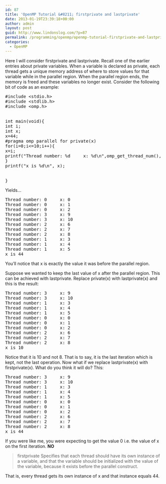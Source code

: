 ```yaml
---
id: 87
title: 'OpenMP Tutorial &#8211; firstprivate and lastprivate'
date: 2013-01-19T23:39:18+00:00
author: admin
layout: post
guid: http://www.lindonslog.com/?p=87
permalink: /programming/openmp/openmp-tutorial-firstprivate-and-lastprivate/
categories:
  - OpenMP
---
```

Here I will consider firstprivate and lastprivate. Recall one of the earlier entries about private variables. When a variable is declared as private, each thread gets a unique memory address of where to store values for that variable while in the parallel region. When the parallel region ends, the memory is freed and these variables no longer exist. Consider the following bit of code as an example:

<pre class="brush: cpp; title: ; notranslate" title="">#include &lt;stdio.h&gt;
#include &lt;stdlib.h&gt;
#include &lt;omp.h&gt;


int main(void){
int i;
int x;
x=44;
#pragma omp parallel for private(x) 
for(i=0;i&lt;=10;i++){
x=i;
printf("Thread number: %d     x: %d\n",omp_get_thread_num(),x);
}
printf("x is %d\n", x);


}
</pre>

Yields&#8230;

<pre class="brush: bash; title: ; notranslate" title="">Thread number: 0     x: 0
Thread number: 0     x: 1
Thread number: 0     x: 2
Thread number: 3     x: 9
Thread number: 3     x: 10
Thread number: 2     x: 6
Thread number: 2     x: 7
Thread number: 2     x: 8
Thread number: 1     x: 3
Thread number: 1     x: 4
Thread number: 1     x: 5
x is 44
</pre>

You&#8217;ll notice that x is exactly the value it was before the parallel region.

Suppose we wanted to keep the last value of x after the parallel region. This can be achieved with lastprivate. Replace private(x) with lastprivate(x) and this is the result:

<pre class="brush: bash; title: ; notranslate" title="">Thread number: 3     x: 9
Thread number: 3     x: 10
Thread number: 1     x: 3
Thread number: 1     x: 4
Thread number: 1     x: 5
Thread number: 0     x: 0
Thread number: 0     x: 1
Thread number: 0     x: 2
Thread number: 2     x: 6
Thread number: 2     x: 7
Thread number: 2     x: 8
x is 10
</pre>

Notice that it is 10 and not 8. That is to say, it is the last iteration which is kept, not the last operation. Now what if we replace lastprivate(x) with firstprivate(x). What do you think it will do? This:

<pre class="brush: bash; title: ; notranslate" title="">Thread number: 3     x: 9
Thread number: 3     x: 10
Thread number: 1     x: 3
Thread number: 1     x: 4
Thread number: 1     x: 5
Thread number: 0     x: 0
Thread number: 0     x: 1
Thread number: 0     x: 2
Thread number: 2     x: 6
Thread number: 2     x: 7
Thread number: 2     x: 8
x is 44
</pre>

If you were like me, you were expecting to get the value 0 i.e. the value of x on the first iteration. **NO** 

> firstprivate Specifies that each thread should have its own instance of a variable, and that the variable should be initialized with the value of the variable, because it exists before the parallel construct.

That is, every thread gets its own instance of x and that instance equals 44.